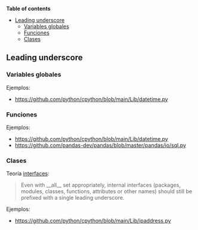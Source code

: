 **Table of contents**

- [Leading underscore](#leading-underscore)
  - [Variables globales](#variables-globales)
  - [Funciones](#funciones)
  - [Clases](#clases)

## Leading underscore

### Variables globales

Ejemplos:

- <https://github.com/python/cpython/blob/main/Lib/datetime.py>

### Funciones

Ejemplos:

- <https://github.com/python/cpython/blob/main/Lib/datetime.py>
- <https://github.com/pandas-dev/pandas/blob/master/pandas/io/sql.py>

### Clases

Teoría [interfaces](<https://www.python.org/dev/peps/pep-0008/#public-and-internal-interfaces>):

> Even with \_\_all__ set appropriately, internal interfaces (packages, modules, classes, functions, attributes or other names) should still be prefixed with a single leading underscore.

Ejemplos:

- <https://github.com/python/cpython/blob/main/Lib/ipaddress.py>
